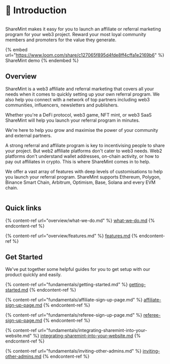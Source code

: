 # 👋 Introduction

<figure><img src=".gitbook/assets/image.png" alt=""><figcaption></figcaption></figure>

ShareMint makes it easy for you to launch an affiliate or referral marketing program for your web3 project. Reward your most loyal community members and promoters for the value they generate.

{% embed url="https://www.loom.com/share/c127065f895d4fde8ff4cffa1e2169b6" %}
ShareMint demo
{% endembed %}

## Overview

ShareMint is a web3 affiliate and referral marketing that covers all your needs when it comes to quickly setting up your own referral program. We also help you connect with a network of top partners including web3 communities, influencers, newsletters and publishers.

Whether you're a DeFi protocol, web3 game, NFT mint, or web3 SaaS ShareMint will help you launch your referral program in minutes.

We're here to help you grow and maximise the power of your community and external partners.

A strong referral and affiliate program is key to incentivising people to share your project. But web2 affiliate platforms don't cater to web3 needs. Web2 platforms don't understand wallet addresses, on-chain activity, or how to pay out affiliates in crypto. This is where ShareMint comes in to help.

We offer a vast array of features with deep levels of customisations to help you launch your referral program. ShareMint supports Ethereum, Polygon, Binance Smart Chain, Arbitrum, Optimism, Base, Solana and every EVM chain.

<figure><img src=".gitbook/assets/CleanShot 2022-11-22 at 21.20.16.png" alt=""><figcaption></figcaption></figure>

## Quick links

{% content-ref url="overview/what-we-do.md" %}
[what-we-do.md](overview/what-we-do.md)
{% endcontent-ref %}

{% content-ref url="overview/features.md" %}
[features.md](overview/features.md)
{% endcontent-ref %}

## Get Started

We've put together some helpful guides for you to get setup with our product quickly and easily.

{% content-ref url="fundamentals/getting-started.md" %}
[getting-started.md](fundamentals/getting-started.md)
{% endcontent-ref %}

{% content-ref url="fundamentals/affiliate-sign-up-page.md" %}
[affiliate-sign-up-page.md](fundamentals/affiliate-sign-up-page.md)
{% endcontent-ref %}

{% content-ref url="fundamentals/referee-sign-up-page.md" %}
[referee-sign-up-page.md](fundamentals/referee-sign-up-page.md)
{% endcontent-ref %}

{% content-ref url="fundamentals/integrating-sharemint-into-your-website.md" %}
[integrating-sharemint-into-your-website.md](fundamentals/integrating-sharemint-into-your-website.md)
{% endcontent-ref %}

{% content-ref url="fundamentals/inviting-other-admins.md" %}
[inviting-other-admins.md](fundamentals/inviting-other-admins.md)
{% endcontent-ref %}
